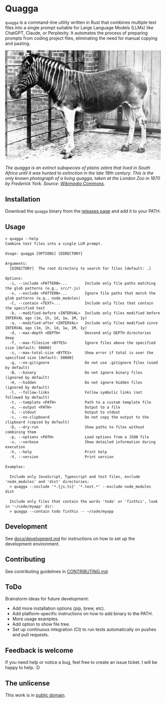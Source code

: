 # Quagga

`quagga` is a command-line utility written in Rust that combines multiple text files into a single prompt suitable for Large Language Models (LLMs) like ChatGPT, Claude, or Perplexity. It automates the process of preparing prompts from coding project files, eliminating the need for manual copying and pasting.

<img src='./images/quagga.jpg' alt='Picture of Quagga'>

*The quagga is an extinct subspecies of plains zebra that lived in South Africa until it was hunted to extinction in the late 19th century. This is the only known photograph of a living quagga, taken at the London Zoo in 1870 by Frederick York. Source: [Wikimedia Commons](https://en.wikipedia.org/wiki/Quagga#/media/File:Quagga_photo.jpg).*


## Installation

Download the `quagga` binary from the [releases page](https://github.com/evgenyneu/quagga/releases) and add it to your PATH.

## Usage

```
> quagga --help
Combine text files into a single LLM prompt.

Usage: quagga [OPTIONS] [DIRECTORY]

Arguments:
  [DIRECTORY]  The root directory to search for files [default: .]

Options:
  -i, --include <PATTERN>...        Include only file paths matching the glob patterns (e.g., src/*.js)
  -x, --exclude <PATTERN>...        Ignore file paths that match the glob patterns (e.g., node_modules)
  -C, --contain <TEXT>...           Include only files that contain the specified text
  -b, --modified-before <INTERVAL>  Include only files modified before INTERVAL ago (1m, 1h, 1d, 1w, 1M, 1y)
  -a, --modified-after <INTERVAL>   Include only files modified since INTERVAL ago (1m, 1h, 1d, 1w, 1M, 1y)
  -d, --max-depth <DEPTH>           Descend only DEPTH directories deep
  -f, --max-filesize <BYTES>        Ignore files above the specified size [default: 50000]
  -s, --max-total-size <BYTES>      Show error if total is over the specified size [default: 50000]
  -g, --no-gitignore                Do not use .gitignore files (used by default)
  -B, --binary                      Do not ignore binary files (ignored by default)
  -H, --hidden                      Do not ignore hidden files (ignored by default)
  -l, --follow-links                Follow symbolic links (not followed by default)
  -t, --template <PATH>             Path to a custom template file
  -o, --output <PATH>               Output to a file
  -S, --stdout                      Output to stdout
  -c, --no-clipboard                Do not copy the output to the clipboard (copied by default)
  -D, --dry-run                     Show paths to files without combining them
  -p, --options <PATH>              Load options from a JSON file
  -v, --verbose                     Show detailed information during execution
  -h, --help                        Print help
  -V, --version                     Print version

Examples:

  Include only JavaScript, Typescript and test files, exclude 'node_modules' and 'dist' directories:
  > quagga --include '*.{js,ts}' '*.test.*' --exclude node_modules dist

  Include only files that contain the words 'todo' or 'fixthis', look in '~/code/myapp' dir:
  > quagga --contain todo fixthis -- ~/code/myapp
```


## Development

See [docs/development.md](docs/development.md) for instructions on how to set up the development environment.


## Contributing

See contributing guidelines in [CONTRIBUTING.md](CONTRIBUTING.md).


## ToDo

Brainstorm ideas for future development:

* Add more installation options (pip, brew, etc).
* Add platform-specific instructions on how to add binary to the PATH.
* More usage examples.
* Add option to show file tree.
* Set up continuous integration (CI) to run tests automatically on pushes and pull requests.

## Feedback is welcome

If you need help or notice a bug, feel free to create an issue ticket. I will be happy to help. :D


## The unlicense

This work is in [public domain](LICENSE).
